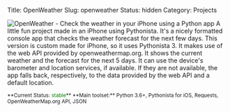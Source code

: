 Title: OpenWeather
Slug: openweather
Status: hidden
Category: Projects


![OpenWeather - Check the weather in your iPhone using a Python app]({filename}/images/projects/openweather.png)
A little fun project made in an iPhone using Pythonista. It's a nicely formatted console app that checks the weather forecast for the next few days. This version is custom made for iPhone, so it uses Pythonista 3. It makes use of the web API provided by openweathermap.org. It shows the current weather and the forecast for the next 5 days. It can use the device's barometer and location services, if available. If they are not available, the app falls back, respectively, to the data provided by the web API and a default location.

<small>
**Current Status: <span style="color:green">stable</span>**  
**Main toolset:** Python 3.6+, Pythonista for iOS, Requests, OpenWeatherMap.org API, JSON  
</small>
 
